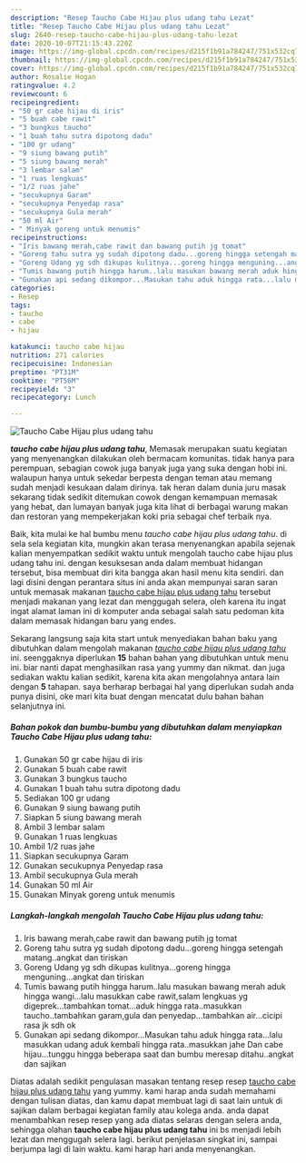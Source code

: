 ```yaml
---
description: "Resep Taucho Cabe Hijau plus udang tahu Lezat"
title: "Resep Taucho Cabe Hijau plus udang tahu Lezat"
slug: 2640-resep-taucho-cabe-hijau-plus-udang-tahu-lezat
date: 2020-10-07T21:15:43.220Z
image: https://img-global.cpcdn.com/recipes/d215f1b91a784247/751x532cq70/taucho-cabe-hijau-plus-udang-tahu-foto-resep-utama.jpg
thumbnail: https://img-global.cpcdn.com/recipes/d215f1b91a784247/751x532cq70/taucho-cabe-hijau-plus-udang-tahu-foto-resep-utama.jpg
cover: https://img-global.cpcdn.com/recipes/d215f1b91a784247/751x532cq70/taucho-cabe-hijau-plus-udang-tahu-foto-resep-utama.jpg
author: Rosalie Hogan
ratingvalue: 4.2
reviewcount: 6
recipeingredient:
- "50 gr cabe hijau di iris"
- "5 buah cabe rawit"
- "3 bungkus taucho"
- "1 buah tahu sutra dipotong dadu"
- "100 gr udang"
- "9 siung bawang putih"
- "5 siung bawang merah"
- "3 lembar salam"
- "1 ruas lengkuas"
- "1/2 ruas jahe"
- "secukupnya Garam"
- "secukupnya Penyedap rasa"
- "secukupnya Gula merah"
- "50 ml Air"
- " Minyak goreng untuk menumis"
recipeinstructions:
- "Iris bawang merah,cabe rawit dan bawang putih jg tomat"
- "Goreng tahu sutra yg sudah dipotong dadu...goreng hingga setengah matang..angkat dan tiriskan"
- "Goreng Udang yg sdh dikupas kulitnya...goreng hingga menguning...angkat dan tiriskan"
- "Tumis bawang putih hingga harum..lalu masukan bawang merah aduk hingga wangi...lalu masukkan cabe rawit,salam lengkuas yg digeprek...tambahkan tomat...aduk hingga rata..masukkan taucho..tambahkan garam,gula dan penyedap...tambahkan air...cicipi rasa jk sdh ok"
- "Gunakan api sedang dikompor...Masukan tahu aduk hingga rata...lalu masukkan udang aduk kembali hingga rata..masukkan jahe Dan cabe hijau...tunggu hingga beberapa saat dan bumbu meresap ditahu..angkat dan sajikan"
categories:
- Resep
tags:
- taucho
- cabe
- hijau

katakunci: taucho cabe hijau 
nutrition: 271 calories
recipecuisine: Indonesian
preptime: "PT31M"
cooktime: "PT56M"
recipeyield: "3"
recipecategory: Lunch

---
```



![Taucho Cabe Hijau plus udang tahu](https://img-global.cpcdn.com/recipes/d215f1b91a784247/751x532cq70/taucho-cabe-hijau-plus-udang-tahu-foto-resep-utama.jpg)

<b><i>taucho cabe hijau plus udang tahu</i></b>, Memasak merupakan suatu kegiatan yang menyenangkan dilakukan oleh bermacam komunitas. tidak hanya para perempuan, sebagian cowok juga banyak juga yang suka dengan hobi ini. walaupun hanya untuk sekedar berpesta dengan teman atau memang sudah menjadi kesukaan dalam dirinya. tak heran dalam dunia juru masak sekarang tidak sedikit ditemukan cowok dengan kemampuan memasak yang hebat, dan lumayan banyak juga kita lihat di berbagai warung makan dan restoran yang mempekerjakan koki pria sebagai chef terbaik nya.

Baik, kita mulai ke hal bumbu menu <i>taucho cabe hijau plus udang tahu</i>. di sela sela kegiatan kita, mungkin akan terasa menyenangkan apabila sejenak kalian menyempatkan sedikit waktu untuk mengolah taucho cabe hijau plus udang tahu ini. dengan kesuksesan anda dalam membuat hidangan tersebut, bisa membuat diri kita bangga akan hasil menu kita sendiri. dan lagi disini dengan perantara situs ini anda akan mempunyai saran saran untuk memasak makanan <u>taucho cabe hijau plus udang tahu</u> tersebut menjadi makanan yang lezat dan menggugah selera, oleh karena itu ingat ingat alamat laman ini di komputer anda sebagai salah satu pedoman kita dalam memasak hidangan baru yang endes.




Sekarang langsung saja kita start untuk menyediakan bahan baku yang dibutuhkan dalam mengolah makanan <u><i>taucho cabe hijau plus udang tahu</i></u> ini. seenggaknya diperlukan <b>15</b> bahan bahan yang dibutuhkan untuk menu ini. biar nanti dapat menghasilkan rasa yang yummy dan nikmat. dan juga sediakan waktu kalian sedikit, karena kita akan mengolahnya antara lain dengan <b>5</b> tahapan. saya berharap berbagai hal yang diperlukan sudah anda punya disini, oke mari kita buat dengan mencatat dulu bahan bahan selanjutnya ini.

<!--inarticleads1-->

##### Bahan pokok dan bumbu-bumbu yang dibutuhkan dalam menyiapkan Taucho Cabe Hijau plus udang tahu:

1. Gunakan 50 gr cabe hijau di iris
1. Gunakan 5 buah cabe rawit
1. Gunakan 3 bungkus taucho
1. Gunakan 1 buah tahu sutra dipotong dadu
1. Sediakan 100 gr udang
1. Gunakan 9 siung bawang putih
1. Siapkan 5 siung bawang merah
1. Ambil 3 lembar salam
1. Gunakan 1 ruas lengkuas
1. Ambil 1/2 ruas jahe
1. Siapkan secukupnya Garam
1. Gunakan secukupnya Penyedap rasa
1. Ambil secukupnya Gula merah
1. Gunakan 50 ml Air
1. Gunakan  Minyak goreng untuk menumis




<!--inarticleads2-->

##### Langkah-langkah mengolah Taucho Cabe Hijau plus udang tahu:

1. Iris bawang merah,cabe rawit dan bawang putih jg tomat
1. Goreng tahu sutra yg sudah dipotong dadu...goreng hingga setengah matang..angkat dan tiriskan
1. Goreng Udang yg sdh dikupas kulitnya...goreng hingga menguning...angkat dan tiriskan
1. Tumis bawang putih hingga harum..lalu masukan bawang merah aduk hingga wangi...lalu masukkan cabe rawit,salam lengkuas yg digeprek...tambahkan tomat...aduk hingga rata..masukkan taucho..tambahkan garam,gula dan penyedap...tambahkan air...cicipi rasa jk sdh ok
1. Gunakan api sedang dikompor...Masukan tahu aduk hingga rata...lalu masukkan udang aduk kembali hingga rata..masukkan jahe Dan cabe hijau...tunggu hingga beberapa saat dan bumbu meresap ditahu..angkat dan sajikan




Diatas adalah sedikit pengulasan masakan tentang resep resep <u>taucho cabe hijau plus udang tahu</u> yang yummy. kami harap anda sudah memahami dengan tulisan diatas, dan kamu dapat membuat lagi di saat lain untuk di sajikan dalam berbagai kegiatan family atau kolega anda. anda dapat menambahkan resep resep yang ada diatas selaras dengan selera anda, sehingga olahan <b>taucho cabe hijau plus udang tahu</b> ini bs menjadi lebih lezat dan menggugah selera lagi. berikut penjelasan singkat ini, sampai berjumpa lagi di lain waktu. kami harap hari anda menyenangkan.
